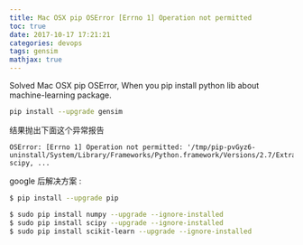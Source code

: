 ```yaml
---
title: Mac OSX pip OSError [Errno 1] Operation not permitted
toc: true
date: 2017-10-17 17:21:21
categories: devops
tags: gensim
mathjax: true
---
```


Solved Mac OSX pip OSError, When you pip install python lib about machine-learning package.

<!-- more -->

```bash
pip install --upgrade gensim
```

结果抛出下面这个异常报告

```
OSError: [Errno 1] Operation not permitted: '/tmp/pip-pvGyz6-uninstall/System/Library/Frameworks/Python.framework/Versions/2.7/Extras/lib/python/numpy, scipy, ...
```

google 后解决方案 :

```bash
$ pip install --upgrade pip

$ sudo pip install numpy --upgrade --ignore-installed
$ sudo pip install scipy --upgrade --ignore-installed
$ sudo pip install scikit-learn --upgrade --ignore-installed
```
